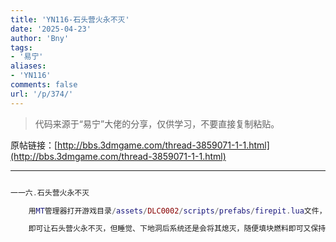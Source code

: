 ```yaml
---
title: 'YN116-石头营火永不灭'
date: '2025-04-23'
author: 'Bny'
tags:
- '易宁'
aliases:
- 'YN116'
comments: false
url: '/p/374/'
---
```


> 代码来源于“易宁”大佬的分享，仅供学习，不要直接复制粘贴。

原帖链接：[http://bbs.3dmgame.com/thread-3859071-1-1.html](http://bbs.3dmgame.com/thread-3859071-1-1.html)

---

```lua  

一一六.石头营火永不灭

	用MT管理器打开游戏目录/assets/DLC0002/scripts/prefabs/firepit.lua文件，将if section == 0 then替换为if section < 0 then

	即可让石头营火永不灭，但睡觉、下地洞后系统还是会将其熄灭，随便填块燃料即可又保持不灭

```  

